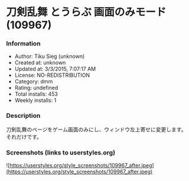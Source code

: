 # 刀剣乱舞 とうらぶ 画面のみモード (109967)

### Information
- Author: Tiku Sieg (unknown)
- Created at: unknown
- Updated at: 3/3/2015, 7:07:17 AM
- License: NO-REDISTRIBUTION
- Category: dmm
- Rating: undefined
- Total installs: 453
- Weekly installs: 1


### Description
刀剣乱舞のページをゲーム画面のみにし、ウィンドウ左上寄せに変更します。
それだけです。


### Screenshots (links to userstyles.org)
![https://userstyles.org/style_screenshots/109967_after.jpeg](https://userstyles.org/style_screenshots/109967_after.jpeg)


